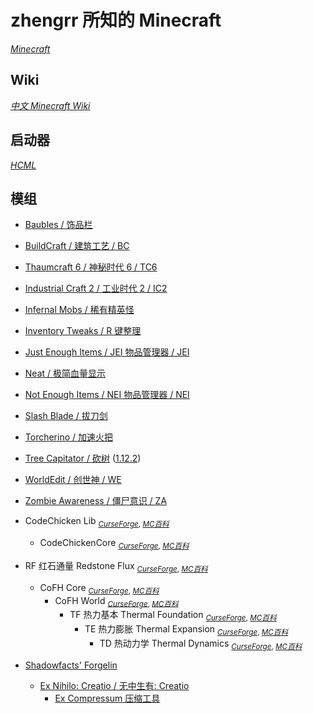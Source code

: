 # zhengrr 所知的 Minecraft

[*Minecraft*](https://minecraft.net/)

## Wiki

[*中文 Minecraft Wiki*](https://minecraft-zh.gamepedia.com/)

## 启动器

[*HCML*](https://hmcl.huangyuhui.net/)

## 模组

*   [Baubles / 饰品栏](https://www.mcmod.cn/class/473.html)
*   [BuildCraft / 建筑工艺 / BC](https://www.mcmod.cn/class/4.html)
*   [Thaumcraft 6 / 神秘时代 6 / TC6](https://www.mcmod.cn/class/956.html)
*   [Industrial Craft 2 / 工业时代 2 / IC2](https://www.mcmod.cn/class/2.html)
*   [Infernal Mobs / 稀有精英怪](https://www.mcmod.cn/class/380.html)
*   [Inventory Tweaks / R 键整理](https://www.mcmod.cn/class/73.html)
*   [Just Enough Items / JEI 物品管理器 / JEI](https://www.mcmod.cn/class/459.html)
*   [Neat / 极简血量显示](https://www.mcmod.cn/class/619.html)
*   [Not Enough Items / NEI 物品管理器 / NEI](https://www.mcmod.cn/class/41.html)
*   [Slash Blade / 拔刀剑](https://www.mcmod.cn/class/366.html)
*   [Torcherino / 加速火把](https://www.mcmod.cn/class/587.html)
*   [Tree Capitator / 砍树](https://www.mcmod.cn/class/419.html) ([1.12.2](http://www.9minecraft.net/treecapitator-mod/))
*   [WorldEdit / 创世神 / WE](https://www.mcmod.cn/class/609.html)
*   [Zombie Awareness / 僵尸意识 / ZA](https://www.mcmod.cn/class/298.html)


*   CodeChicken Lib <sub>
      [*CurseForge*](https://www.curseforge.com/minecraft/mc-mods/codechicken-lib),
      [*MC百科*](https://www.mcmod.cn/class/562.html) </sub>
    *   CodeChickenCore <sub>
          [*CurseForge*](https://www.curseforge.com/minecraft/mc-mods/codechickencore),
          [*MC百科*](https://www.mcmod.cn/class/563.html) </sub>


*   RF 红石通量 Redstone Flux <sub>
      [*CurseForge*](https://curseforge.com/minecraft/mc-mods/redstone-flux),
      [*MC百科*](https://www.mcmod.cn/class/842.html) </sub>
    *   CoFH Core <sub>
          [*CurseForge*](https://curseforge.com/minecraft/mc-mods/cofh-core),
          [*MC百科*](https://www.mcmod.cn/class/600.html) </sub>
        *   CoFH World <sub>
              [*CurseForge*](https://curseforge.com/minecraft/mc-mods/cofh-world),
              [*MC百科*](https://www.mcmod.cn/class/843.html) </sub>
            *   TF 热力基本 Thermal Foundation <sub>
                  [*CurseForge*](https://curseforge.com/minecraft/mc-mods/thermal-foundation),
                  [*MC百科*](https://www.mcmod.cn/class/425.html) </sub>
                *   TE 热力膨胀 Thermal Expansion <sub>
                      [*CurseForge*](https://curseforge.com/minecraft/mc-mods/thermal-expansion),
                      [*MC百科*](https://www.mcmod.cn/class/634.html) </sub>
                    *   TD 热动力学 Thermal Dynamics <sub>
                          [*CurseForge*](https://curseforge.com/minecraft/mc-mods/thermal-dynamics),
                          [*MC百科*](https://www.mcmod.cn/class/480.html) </sub>


*   [Shadowfacts' Forgelin](https://www.mcmod.cn/class/799.html)
    *   [Ex Nihilo: Creatio / 无中生有: Creatio](https://www.mcmod.cn/class/955.html)
        *   [Ex Compressum 压缩工具](https://www.mcmod.cn/class/486.html)
